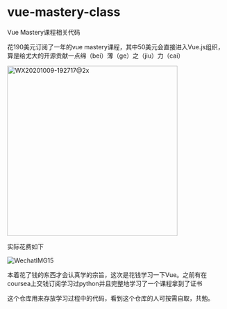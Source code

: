 # vue-mastery-class
Vue Mastery课程相关代码

花190美元订阅了一年的vue mastery课程，其中50美元会直接进入Vue.js组织，算是给尤大的开源贡献一点绵（bei）薄（ge）之（jiu）力（cai）


<img width="392" alt="WX20201009-192717@2x" src="https://user-images.githubusercontent.com/23159565/95578070-d5361c80-0a65-11eb-8405-a0a873c36c2d.png">

实际花费如下

![WechatIMG15](https://user-images.githubusercontent.com/23159565/95578311-47a6fc80-0a66-11eb-92ae-2d9f184d3f1e.jpeg)

本着花了钱的东西才会认真学的宗旨，这次是花钱学习一下Vue。之前有在coursea上交钱订阅学习过python并且完整地学习了一个课程拿到了证书

这个仓库用来存放学习过程中的代码，看到这个仓库的人可按需自取，共勉。